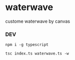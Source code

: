 # waterwave
custome waterwave by canvas

### DEV

```nodejs
npm i -g typescript

tsc index.ts waterwave.ts -w
```